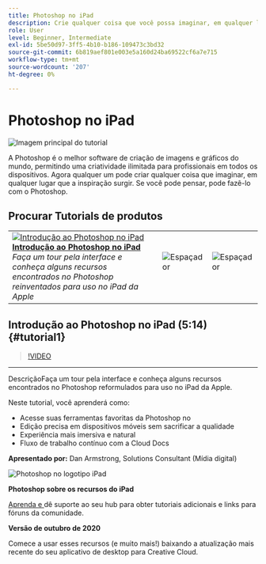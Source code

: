 ```yaml
---
title: Photoshop no iPad
description: Crie qualquer coisa que você possa imaginar, em qualquer lugar que a inspiração surgir com o Photoshop no iPad
role: User
level: Beginner, Intermediate
exl-id: 5be50d97-3ff5-4b10-b186-109473c3bd32
source-git-commit: 6b819aef801e003e5a160d24ba69522cf6a7e715
workflow-type: tm+mt
source-wordcount: '207'
ht-degree: 0%

---
```


# Photoshop no iPad

![Imagem principal do tutorial](../assets/PSoniPad.jpg)

A Photoshop é o melhor software de criação de imagens e gráficos do mundo, permitindo uma criatividade ilimitada para profissionais em todos os dispositivos. Agora qualquer um pode criar qualquer coisa que imaginar, em qualquer lugar que a inspiração surgir. Se você pode pensar, pode fazê-lo com o Photoshop.

## Procurar Tutorials de produtos

<table style="table-layout:fixed">
<tr>
 <td>
   <a href="photoshopipad.md#tutorial1">
      <img alt="Introdução ao Photoshop no iPad" src="../assets/PSiPad_thumbnail.jpg" />
   </a>
    <div>
   <a href="photoshopipad.md#tutorial1"><strong>Introdução ao Photoshop no iPad</strong></a>
    </div>
    <em>Faça um tour pela interface e conheça alguns recursos encontrados no Photoshop reinventados para uso no iPad da Apple</em>
    <br>
  </td>
  <td>
    <img alt="Espaçador" src="../assets/Whitespacer.png" />
    <div>
    <br>
  </td>
  <td>
    <img alt="Espaçador" src="../assets/Whitespacer.png" />
    <div>
    <br>
  </td>
</tr>
</table>

## Introdução ao Photoshop no iPad (5:14) {#tutorial1}

>[!VIDEO](https://video.tv.adobe.com/v/326899?hidetitle=true)

****
DescriçãoFaça um tour pela interface e conheça alguns recursos encontrados no Photoshop reformulados para uso no iPad da Apple.

Neste tutorial, você aprenderá como:
* Acesse suas ferramentas favoritas da Photoshop no
* Edição precisa em dispositivos móveis sem sacrificar a qualidade
* Experiência mais imersiva e natural
* Fluxo de trabalho contínuo com a Cloud Docs

**Apresentado por:**
Dan Armstrong, Solutions Consultant (Mídia digital)

![Photoshop no logotipo iPad](../assets/ps_appicon_96.png)

**Photoshop sobre os recursos do iPad**

[Aprenda e ](https://helpx.adobe.com/support/photoshop.html) dê suporte ao seu hub para obter tutoriais adicionais e links para fóruns da comunidade.

**Versão de outubro de 2020**

Comece a usar esses recursos (e muito mais!) baixando a atualização mais recente do seu aplicativo de desktop para Creative Cloud.
